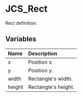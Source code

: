 # JCS_Rect

Rect definition.

## Variables

| Name   | Description         |
|:-------|:--------------------|
| x      | Position x.         |
| y      | Position y.         |
| width  | Rectangle's width.  |
| height | Rectangle's height. |
